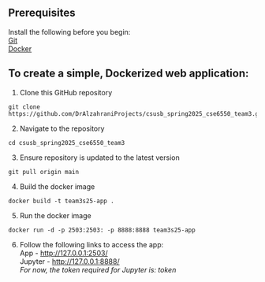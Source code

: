 ## Prerequisites
Install the following before you begin:  
   [Git](https://git-scm.com/)  
   [Docker](https://www.docker.com/)  

## To create a simple, Dockerized web application:
1) Clone this GitHub repository
```
git clone https://github.com/DrAlzahraniProjects/csusb_spring2025_cse6550_team3.git
```
2) Navigate to the repository
```
cd csusb_spring2025_cse6550_team3 
```
3) Ensure repository is updated to the latest version
```
git pull origin main
```
4) Build the docker image
```
docker build -t team3s25-app .
```
5) Run the docker image
```
docker run -d -p 2503:2503: -p 8888:8888 team3s25-app
```
6) Follow the following links to access the app:  
App - http://127.0.0.1:2503/  
Jupyter - http://127.0.0.1:8888/  
   *For now, the token required for Jupyter is: token*
